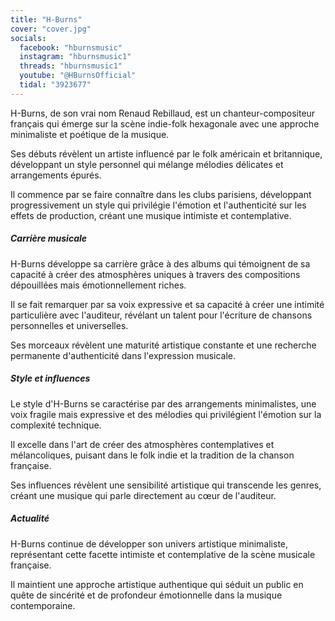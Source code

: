 ```yaml
---
title: "H-Burns"
cover: "cover.jpg"
socials:
  facebook: "hburnsmusic"
  instagram: "hburnsmusic1"
  threads: "hburnsmusic1"
  youtube: "@HBurnsOfficial"
  tidal: "3923677"
---
```


H-Burns, de son vrai nom Renaud Rebillaud, est un chanteur-compositeur français qui émerge sur la scène indie-folk
hexagonale avec une approche minimaliste et poétique de la musique.

Ses débuts révèlent un artiste influencé par le folk américain et britannique, développant un style personnel qui
mélange mélodies délicates et arrangements épurés.

Il commence par se faire connaître dans les clubs parisiens, développant progressivement un style qui privilégie
l'émotion et l'authenticité sur les effets de production, créant une musique intimiste et contemplative.

##### Carrière musicale

H-Burns développe sa carrière grâce à des albums qui témoignent de sa capacité à créer des atmosphères uniques à travers
des compositions dépouillées mais émotionnellement riches.

Il se fait remarquer par sa voix expressive et sa capacité à créer une intimité particulière avec l'auditeur, révélant
un talent pour l'écriture de chansons personnelles et universelles.

Ses morceaux révèlent une maturité artistique constante et une recherche permanente d'authenticité dans l'expression
musicale.

##### Style et influences

Le style d'H-Burns se caractérise par des arrangements minimalistes, une voix fragile mais expressive et des mélodies
qui privilégient l'émotion sur la complexité technique.

Il excelle dans l'art de créer des atmosphères contemplatives et mélancoliques, puisant dans le folk indie et la
tradition de la chanson française.

Ses influences révèlent une sensibilité artistique qui transcende les genres, créant une musique qui parle directement
au cœur de l'auditeur.

##### Actualité

H-Burns continue de développer son univers artistique minimaliste, représentant cette facette intimiste et contemplative
de la scène musicale française.

Il maintient une approche artistique authentique qui séduit un public en quête de sincérité et de profondeur
émotionnelle dans la musique contemporaine.

